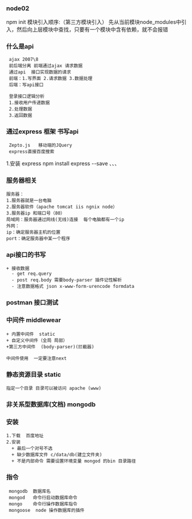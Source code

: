 ###  node02
npm init
模块引入顺序:（第三方模块引入）
先从当前模块node_modules中引入，然后向上层模块中查找，只要有一个模块中含有依赖，就不会报错
###  什么是api
     ajax 2007\8
     前后端分离 前端通过ajax 请求数据
     通过api  接口实现数据的请求
	 前端：1.写界面 2.请求数据 3.数据处理
     后端：写api接口
	 
	 登录接口逻辑分析
	 1.接收用户传递数据
	 2.处理数据
	 3.返回数据
###  通过express 框架  书写api
     Zepto.js   移动端的JQuery
	 express直接百度搜索
1.安装 express
  npm install express --save
  、、、
### 服务器相关
    服务器：
	1.服务器就是一台电脑
	2.服务器软件（apache tomcat iis ngnix node）
	3.服务器ip 和端口号（80）
	局域网：服务器通过网线(无线)连接  每个电脑都有一个ip
	外网：
	ip：确定服务器主机的位置
	port：确定服务器中某一个程序
### api接口的书写
    + 接收数据
	  - get req.query
	  - post req.body 需要body-parser 插件记性解析
	  - 注意数据格式 json x-www-form-urencode formdata
### postman 接口测试
### 中间件 middlewear
    + 内置中间件  static
	+ 自定义中间件（全局 局部）
	+第三方中间件  (body-parser)(拦截器)
	
	中间件使用  一定要注意next
### 静态资源目录 static
    指定一个目录 目录可以被访问 apache (www)
### 非关系型数据库(文档)  mongodb
### 安装
    1.下载  百度地址
	2.安装  
	  + 最后一个对号不选
	  + 缺少数据库文件 c/data/db(建立文件夹)
	  + 不是内部命令 需要设置环境变量 mongod 的bin 目录路径
###  指令
     mongodb  数据库名
	 mongod   命令行启动数据库命令
	 mongo    命令行操作数据库指令
	 mongoose  node 操作数据库的插件
	

